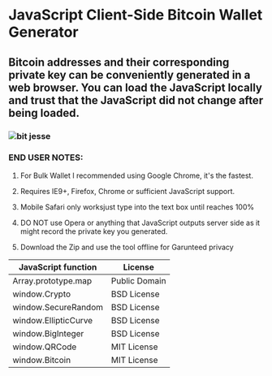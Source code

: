 # JavaScript Client-Side Bitcoin Wallet Generator

## Bitcoin addresses and their corresponding private key can be conveniently generated in a web browser. You can load the JavaScript locally and trust that the JavaScript did not change after being loaded. 

### ![bit jesse](https://github.com/sudo-self/bit.JesseJesse.com/assets/119916323/3abe4b94-f21b-4493-9cce-ac01c91bd5f1)

### END USER NOTES:

 1. For Bulk Wallet I recommended using Google Chrome, it's the fastest.

 2. Requires IE9+, Firefox, Chrome or sufficient JavaScript support.

 3. Mobile Safari only worksjust type into the text box until reaches 100%

 4. DO NOT use Opera or anything that JavaScript outputs server side as it might record the private key you generated.

 5. Download the Zip and use the tool offline for Garunteed privacy 


JavaScript function	|	License
-------------------	|	--------------
Array.prototype.map	|	Public Domain
window.Crypto | BSD License
window.SecureRandom	| BSD License
window.EllipticCurve	|	BSD License
window.BigInteger |	BSD License
window.QRCode | MIT License
window.Bitcoin | MIT License

